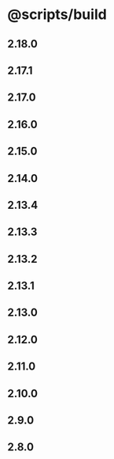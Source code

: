 # @scripts/build

## 2.18.0

## 2.17.1

## 2.17.0

## 2.16.0

## 2.15.0

## 2.14.0

## 2.13.4

## 2.13.3

## 2.13.2

## 2.13.1

## 2.13.0

## 2.12.0

## 2.11.0

## 2.10.0

## 2.9.0

## 2.8.0
